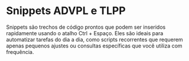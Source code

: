 # Snippets ADVPL e TLPP

Snippets são trechos de código prontos que podem ser inseridos rapidamente usando o atalho Ctrl + Espaço. Eles são ideais para automatizar tarefas do dia a dia, como scripts recorrentes que requerem apenas pequenos ajustes ou consultas específicas que você utiliza com frequência.
